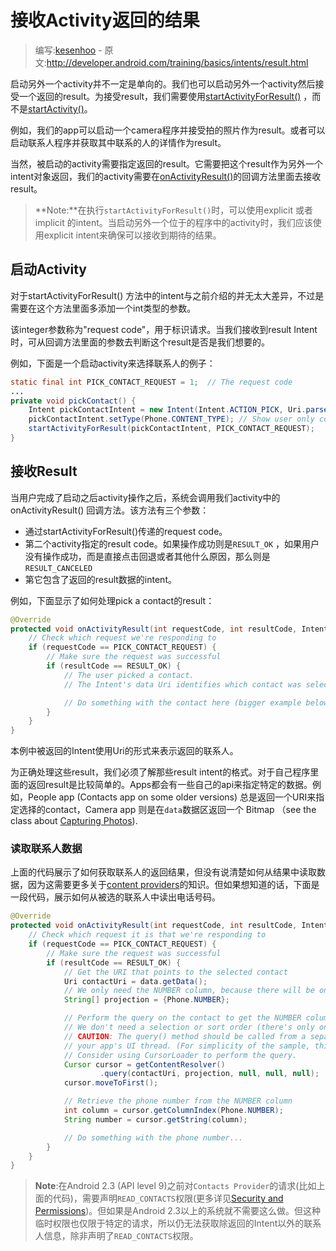 # 接收Activity返回的结果

> 编写:[kesenhoo](https://github.com/kesenhoo) - 原文:<http://developer.android.com/training/basics/intents/result.html>

启动另外一个activity并不一定是单向的。我们也可以启动另外一个activity然后接受一个返回的result。为接受result，我们需要使用<a href="http://developer.android.com/reference/android/app/Activity.html#startActivityForResult(android.content.Intent, int)">startActivityForResult()</a> ，而不是<a href="http://developer.android.com/reference/android/app/Activity.html#startActivity(android.content.Intent)">startActivity()</a>。

例如，我们的app可以启动一个camera程序并接受拍的照片作为result。或者可以启动联系人程序并获取其中联系的人的详情作为result。

当然，被启动的activity需要指定返回的result。它需要把这个result作为另外一个intent对象返回，我们的activity需要在<a href="http://developer.android.com/reference/android/app/Activity.html#onActivityResult(int, int, android.content.Intent)">onActivityResult()</a>的回调方法里面去接收result。

> **Note:**在执行`startActivityForResult()`时，可以使用explicit 或者 implicit 的intent。当启动另外一个位于的程序中的activity时，我们应该使用explicit intent来确保可以接收到期待的结果。

<!-- more -->

## 启动Activity

对于startActivityForResult() 方法中的intent与之前介绍的并无太大差异，不过是需要在这个方法里面多添加一个int类型的参数。

该integer参数称为"request code"，用于标识请求。当我们接收到result Intent时，可从回调方法里面的参数去判断这个result是否是我们想要的。

例如，下面是一个启动activity来选择联系人的例子：

```java
static final int PICK_CONTACT_REQUEST = 1;  // The request code
...
private void pickContact() {
    Intent pickContactIntent = new Intent(Intent.ACTION_PICK, Uri.parse("content://contacts"));
    pickContactIntent.setType(Phone.CONTENT_TYPE); // Show user only contacts w/ phone numbers
    startActivityForResult(pickContactIntent, PICK_CONTACT_REQUEST);
}
```

## 接收Result

当用户完成了启动之后activity操作之后，系统会调用我们activity中的onActivityResult() 回调方法。该方法有三个参数：

* 通过startActivityForResult()传递的request code。
* 第二个activity指定的result code。如果操作成功则是`RESULT_OK` ，如果用户没有操作成功，而是直接点击回退或者其他什么原因，那么则是`RESULT_CANCELED`
* 第它包含了返回的result数据的intent。

例如，下面显示了如何处理pick a contact的result：

```java
@Override
protected void onActivityResult(int requestCode, int resultCode, Intent data) {
    // Check which request we're responding to
    if (requestCode == PICK_CONTACT_REQUEST) {
        // Make sure the request was successful
        if (resultCode == RESULT_OK) {
            // The user picked a contact.
            // The Intent's data Uri identifies which contact was selected.

            // Do something with the contact here (bigger example below)
        }
    }
}
```

本例中被返回的Intent使用Uri的形式来表示返回的联系人。

为正确处理这些result，我们必须了解那些result intent的格式。对于自己程序里面的返回result是比较简单的。Apps都会有一些自己的api来指定特定的数据。例如，People app (Contacts app on some older versions) 总是返回一个URI来指定选择的contact，Camera app 则是在`data`数据区返回一个 Bitmap （see the class about [Capturing Photos](http://developer.android.com/training/camera/index.html)).

### 读取联系人数据

上面的代码展示了如何获取联系人的返回结果，但没有说清楚如何从结果中读取数据，因为这需要更多关于[content providers](http://developer.android.com/guide/topics/providers/content-providers.html)的知识。但如果想知道的话，下面是一段代码，展示如何从被选的联系人中读出电话号码。

```java
@Override
protected void onActivityResult(int requestCode, int resultCode, Intent data) {
    // Check which request it is that we're responding to
    if (requestCode == PICK_CONTACT_REQUEST) {
        // Make sure the request was successful
        if (resultCode == RESULT_OK) {
            // Get the URI that points to the selected contact
            Uri contactUri = data.getData();
            // We only need the NUMBER column, because there will be only one row in the result
            String[] projection = {Phone.NUMBER};

            // Perform the query on the contact to get the NUMBER column
            // We don't need a selection or sort order (there's only one result for the given URI)
            // CAUTION: The query() method should be called from a separate thread to avoid blocking
            // your app's UI thread. (For simplicity of the sample, this code doesn't do that.)
            // Consider using CursorLoader to perform the query.
            Cursor cursor = getContentResolver()
                    .query(contactUri, projection, null, null, null);
            cursor.moveToFirst();

            // Retrieve the phone number from the NUMBER column
            int column = cursor.getColumnIndex(Phone.NUMBER);
            String number = cursor.getString(column);

            // Do something with the phone number...
        }
    }
}
```

> **Note**:在Android 2.3 (API level 9)之前对`Contacts Provider`的请求(比如上面的代码)，需要声明`READ_CONTACTS`权限(更多详见[Security and Permissions](http://developer.android.com/guide/topics/security/security.html))。但如果是Android 2.3以上的系统就不需要这么做。但这种临时权限也仅限于特定的请求，所以仍无法获取除返回的Intent以外的联系人信息，除非声明了`READ_CONTACTS`权限。
